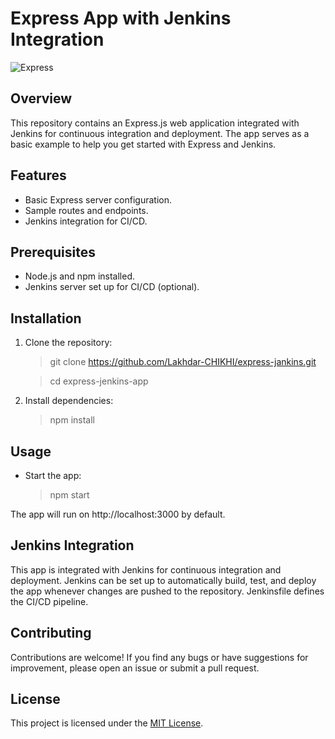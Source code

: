 # Express App with Jenkins Integration

![Express](https://img.shields.io/badge/Express-^4.17.1-green.svg)

## Overview
This repository contains an Express.js web application integrated with Jenkins for continuous integration and deployment. The app serves as a basic example to help you get started with Express and Jenkins.

## Features
- Basic Express server configuration.
- Sample routes and endpoints.
- Jenkins integration for CI/CD.

## Prerequisites
- Node.js and npm installed.
- Jenkins server set up for CI/CD (optional).

## Installation
1. Clone the repository:
    > git clone https://github.com/Lakhdar-CHIKHI/express-jankins.git

    > cd express-jenkins-app

2. Install dependencies:
    > npm install

## Usage
- Start the app: 
    > npm start

The app will run on http://localhost:3000 by default.

## Jenkins Integration
This app is integrated with Jenkins for continuous integration and deployment. Jenkins can be set up to automatically build, test, and deploy the app whenever changes are pushed to the repository. Jenkinsfile defines the CI/CD pipeline.

## Contributing
Contributions are welcome! If you find any bugs or have suggestions for improvement, please open an issue or submit a pull request.

## License
This project is licensed under the [MIT License](LICENSE).